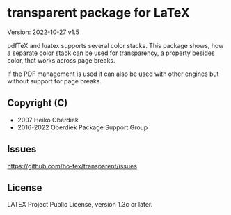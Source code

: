 # transparent package for LaTeX

Version: 2022-10-27 v1.5

pdfTeX and luatex supports several color stacks. This
package shows, how a separate color stack can be used for transparency,
a property besides color, that works across page breaks.

If the PDF management is used it can also be used with other engines 
but without support for page breaks.

## Copyright (C)
*    2007 Heiko Oberdiek
*    2016-2022 Oberdiek Package Support Group

## Issues

<https://github.com/ho-tex/transparent/issues>


## License
LATEX Project Public License, version 1.3c or later.
